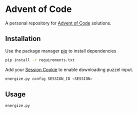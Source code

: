 # Advent of Code

A personal repository for [Advent of Code](https://adventofcode.com/) solutions.

## Installation

Use the package manager [pip](https://pip.pypa.io/en/stable/) to install dependencies

```bash
pip install -r requirements.txt
```

Add your [Session Cookie](https://adventofcode.com/2021/auth/login) to enable downloading puzzel input.

```bash
energize.py config SESSION_ID <SESSION>
```

## Usage

```bash
energize.py
```
